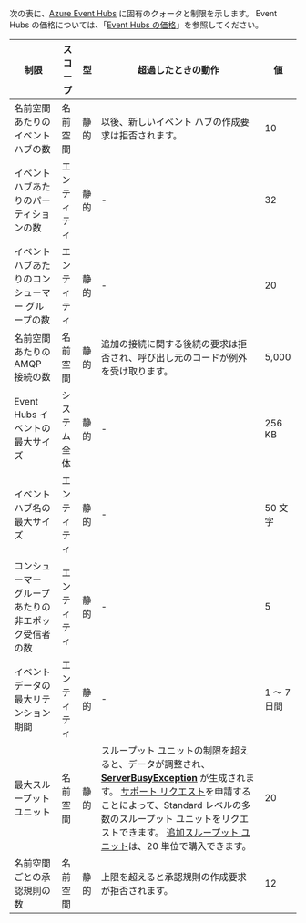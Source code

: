 次の表に、[Azure Event Hubs](https://azure.microsoft.com/services/event-hubs/) に固有のクォータと制限を示します。 Event Hubs の価格については、「[Event Hubs の価格](https://azure.microsoft.com/pricing/details/event-hubs/)」を参照してください。

| 制限 | スコープ | 型 | 超過したときの動作 | 値 |
| --- | --- | --- | --- | --- |
| 名前空間あたりのイベント ハブの数 |名前空間 |静的 |以後、新しいイベント ハブの作成要求は拒否されます。 |10 |
| イベント ハブあたりのパーティションの数 |エンティティ |静的 |- |32 |
| イベント ハブあたりのコンシューマー グループの数 |エンティティ |静的 |- |20 |
| 名前空間あたりの AMQP 接続の数 |名前空間 |静的 |追加の接続に関する後続の要求は拒否され、呼び出し元のコードが例外を受け取ります。 |5,000 |
| Event Hubs イベントの最大サイズ|システム全体 |静的 |- |256 KB |
| イベント ハブ名の最大サイズ |エンティティ |静的 |- |50 文字 |
| コンシューマー グループあたりの非エポック受信者の数 |エンティティ |静的 |- |5 |
| イベント データの最大リテンション期間 |エンティティ |静的 |- |1 ～ 7 日間 |
| 最大スループット ユニット |名前空間 |静的 |スループット ユニットの制限を超えると、データが調整され、**[ServerBusyException](/dotnet/api/microsoft.servicebus.messaging.serverbusyexception)** が生成されます。 [サポート リクエスト](/azure/azure-supportability/how-to-create-azure-support-request)を申請することによって、Standard レベルの多数のスループット ユニットをリクエストできます。 [追加スループット ユニット](../articles/event-hubs/event-hubs-auto-inflate.md)は、20 単位で購入できます。 |20 |
| 名前空間ごとの承認規則の数 |名前空間|静的 |上限を超えると承認規則の作成要求が拒否されます。|12 |
